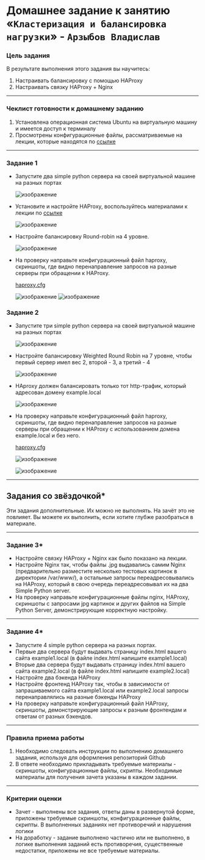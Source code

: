 # Домашнее задание к занятию «`Кластеризация и балансировка нагрузки`» - `Арзыбов Владислав`

### Цель задания
В результате выполнения этого задания вы научитесь:
1. Настраивать балансировку с помощью HAProxy
2. Настраивать связку HAProxy + Nginx

------

### Чеклист готовности к домашнему заданию

1. Установлена операционная система Ubuntu на виртуальную машину и имеется доступ к терминалу
2. Просмотрены конфигурационные файлы, рассматриваемые на лекции, которые находятся по [ссылке](https://github.com/netology-code/sflt-homeworks/tree/main/2)


------



### Задание 1
- Запустите два simple python сервера на своей виртуальной машине на разных портах

  ![изображение](https://github.com/user-attachments/assets/78f972ba-72a7-4db7-87b4-4e5f23d2e54f)

- Установите и настройте HAProxy, воспользуйтесь материалами к лекции по [ссылке](https://github.com/netology-code/sflt-homeworks/tree/main/2)

  ![изображение](https://github.com/user-attachments/assets/0959de80-5ee2-4c07-95dc-a5aacb033e8b)

- Настройте балансировку Round-robin на 4 уровне.

  ![изображение](https://github.com/user-attachments/assets/be482f27-e017-4ca6-96d7-9d72fb841f30)
  
- На проверку направьте конфигурационный файл haproxy, скриншоты, где видно перенаправление запросов на разные серверы при обращении к HAProxy.

  [haproxy.cfg](https://github.com/vladislav-arzybov/HOMEWORK/blob/main/10_Otkazoustojchivost/haproxy_1.cfg)

  ![изображение](https://github.com/user-attachments/assets/dbf92815-6348-483e-8327-7bc171b5e2c7)
  ![изображение](https://github.com/user-attachments/assets/cedf4335-9f39-446a-a114-c79d13a53b06)




### Задание 2
- Запустите три simple python сервера на своей виртуальной машине на разных портах

  ![изображение](https://github.com/user-attachments/assets/5dee2d2b-73fc-4414-8583-6cacd604f150)

- Настройте балансировку Weighted Round Robin на 7 уровне, чтобы первый сервер имел вес 2, второй - 3, а третий - 4

  ![изображение](https://github.com/user-attachments/assets/1ad6a0f7-49be-46bf-a865-b67f1a028ab2)

- HAproxy должен балансировать только тот http-трафик, который адресован домену example.local

  ![изображение](https://github.com/user-attachments/assets/dd8db4b5-9261-47c0-9ab4-3b9d61358020)

- На проверку направьте конфигурационный файл haproxy, скриншоты, где видно перенаправление запросов на разные серверы при обращении к HAProxy c использованием домена example.local и без него.

  [haproxy.cfg](https://github.com/vladislav-arzybov/HOMEWORK/blob/main/10_Otkazoustojchivost/haproxy.cfg_2)

  ![изображение](https://github.com/user-attachments/assets/393c8b77-010d-43d3-90ae-2f53d994e45a)

  ![изображение](https://github.com/user-attachments/assets/08baa0fe-6754-4960-a791-9e50c4179102)




---

## Задания со звёздочкой*
Эти задания дополнительные. Их можно не выполнять. На зачёт это не повлияет. Вы можете их выполнить, если хотите глубже разобраться в материале.

---

### Задание 3*
- Настройте связку HAProxy + Nginx как было показано на лекции.
- Настройте Nginx так, чтобы файлы .jpg выдавались самим Nginx (предварительно разместите несколько тестовых картинок в директории /var/www/), а остальные запросы переадресовывались на HAProxy, который в свою очередь переадресовывал их на два Simple Python server.
- На проверку направьте конфигурационные файлы nginx, HAProxy, скриншоты с запросами jpg картинок и других файлов на Simple Python Server, демонстрирующие корректную настройку.

---

### Задание 4*
- Запустите 4 simple python сервера на разных портах.
- Первые два сервера будут выдавать страницу index.html вашего сайта example1.local (в файле index.html напишите example1.local)
- Вторые два сервера будут выдавать страницу index.html вашего сайта example2.local (в файле index.html напишите example2.local)
- Настройте два бэкенда HAProxy
- Настройте фронтенд HAProxy так, чтобы в зависимости от запрашиваемого сайта example1.local или example2.local запросы перенаправлялись на разные бэкенды HAProxy
- На проверку направьте конфигурационный файл HAProxy, скриншоты, демонстрирующие запросы к разным фронтендам и ответам от разных бэкендов.


------

### Правила приема работы

1. Необходимо следовать инструкции по выполнению домашнего задания, используя для оформления репозиторий Github
2. В ответе необходимо прикладывать требуемые материалы - скриншоты, конфигурационные файлы, скрипты. Необходимые материалы для получения зачета указаны в каждом задании.


------

### Критерии оценки

- Зачет - выполнены все задания, ответы даны в развернутой форме, приложены требуемые скриншоты, конфигурационные файлы, скрипты. В выполненных заданиях нет противоречий и нарушения логики
- На доработку - задание выполнено частично или не выполнено, в логике выполнения заданий есть противоречия, существенные недостатки, приложены не все требуемые материалы.
